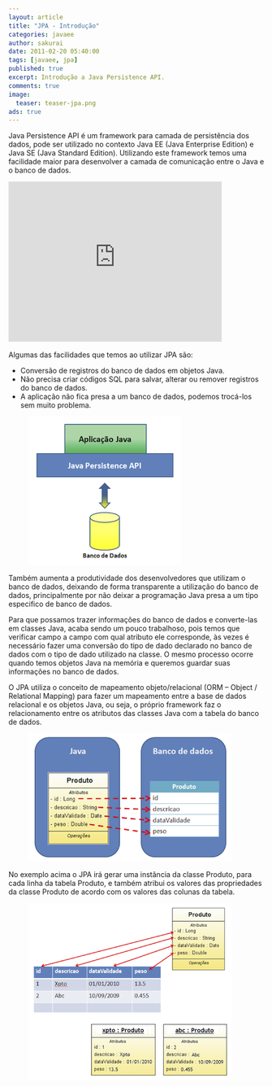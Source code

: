 ```yaml
---
layout: article
title: "JPA - Introdução"
categories: javaee
author: sakurai
date: 2011-02-20 05:40:00
tags: [javaee, jpa]
published: true
excerpt: Introdução a Java Persistence API.
comments: true
image:
  teaser: teaser-jpa.png
ads: true
---
```


Java Persistence API é um framework para camada de persistência dos dados, pode ser utilizado no contexto Java EE (Java Enterprise Edition) e Java SE (Java Standard Edition). Utilizando este framework temos uma facilidade maior para desenvolver a camada de comunicação entre o Java e o banco de dados.

<iframe width="420" height="315" src="https://www.youtube.com/embed/N4qNeKBDzy0" frameborder="0" allowfullscreen></iframe>

Algumas das facilidades que temos ao utilizar JPA são:

* Conversão de registros do banco de dados em objetos Java.
* Não precisa criar códigos SQL para salvar, alterar ou remover registros do banco de dados.
* A aplicação não fica presa a um banco de dados, podemos trocá-los sem muito problema.

<figure>
    <a href="/images/2011-02-20-jpa-introducao-01.png"><img src="/images/2011-02-20-jpa-introducao-01.png" alt="JPA"></a>
</figure>

Também aumenta a produtividade dos desenvolvedores que utilizam o banco de dados, deixando de forma transparente a utilização do banco de dados, principalmente por não deixar a programação Java presa a um tipo especifico de banco de dados.

Para que possamos trazer informações do banco de dados e converte-las em classes Java, acaba sendo um pouco trabalhoso, pois temos que verificar campo a campo com qual atributo ele corresponde, às vezes é necessário fazer uma conversão do tipo de dado declarado no banco de dados com o tipo de dado utilizado na classe. O mesmo processo ocorre quando temos objetos Java na memória e queremos guardar suas informações no banco de dados.

O JPA utiliza o conceito de mapeamento objeto/relacional (ORM – Object / Relational Mapping) para fazer um mapeamento entre a base de dados relacional e os objetos Java, ou seja, o próprio framework faz o relacionamento entre os atributos das classes Java com a tabela do banco de dados.

<figure>
    <a href="/images/2011-02-20-jpa-introducao-02.png"><img src="/images/2011-02-20-jpa-introducao-02.png" alt="Mapeamento objeto / relacional"></a>
</figure>

No exemplo acima o JPA irá gerar uma instância da classe Produto, para cada linha da tabela Produto, e também atribui os valores das propriedades da classe Produto de acordo com os valores das colunas da tabela.

<figure>
    <a href="/images/2011-02-20-jpa-introducao-03.png"><img src="/images/2011-02-20-jpa-introducao-03.png" alt="Mapeamento objeto / relacional"></a>
</figure>
